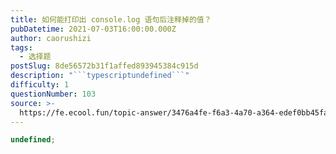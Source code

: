 ```yaml
---
title: 如何能打印出 console.log 语句后注释掉的值？
pubDatetime: 2021-07-03T16:00:00.000Z
author: caorushizi
tags:
  - 选择题
postSlug: 8de56572b31f1affed893945384c915d
description: "```typescriptundefined```"
difficulty: 1
questionNumber: 103
source: >-
  https://fe.ecool.fun/topic-answer/3476a4fe-f6a3-4a70-a364-edef0bb45fa8?orderBy=updateTime&order=desc&tagId=32
---
```


```typescript
undefined;
```
